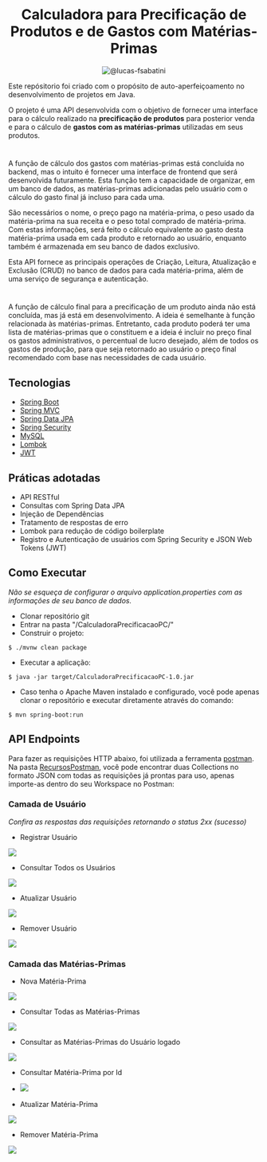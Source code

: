<h1 align="center">
  Calculadora para Precificação de Produtos e de Gastos com Matérias-Primas
</h1>

<p align="center">
 <img src="https://img.shields.io/static/v1?label=LinkedIn&message=@lucas-frsabatini&color=0e76a8&labelColor=000000" alt="@lucas-fsabatini"/>
</p>

Este repósitorio foi criado com o propósito de auto-aperfeiçoamento no desenvolvimento de projetos em Java.

O projeto é uma API desenvolvida com o objetivo de fornecer uma interface para o cálculo realizado na **precificação de produtos** para posterior venda e para o cálculo de **gastos com as matérias-primas** utilizadas em seus produtos.
#
A função de cálculo dos gastos com matérias-primas está concluída no backend, mas o intuito é fornecer uma interface de frontend que será desenvolvida futuramente. Esta função tem a capacidade de organizar, em um banco de dados, as matérias-primas adicionadas pelo usuário com o cálculo do gasto final já incluso para cada uma.

São necessários o nome, o preço pago na matéria-prima, o peso usado da matéria-prima na sua receita e o peso total comprado de matéria-prima. Com estas informações, será feito o cálculo equivalente ao gasto desta matéria-prima usada em cada produto e retornado ao usuário, enquanto também é armazenada em seu banco de dados exclusivo.

Esta API fornece as principais operações de Criação, Leitura, Atualização e Exclusão (CRUD) no banco de dados para cada matéria-prima, além de uma serviço de segurança e autenticação.
#
A função de cálculo final para a precificação de um produto ainda não está concluída, mas já está em desenvolvimento. A ideia é semelhante à função relacionada às matérias-primas. Entretanto, cada produto poderá ter uma lista de matérias-primas que o constituem e a ideia é incluir no preço final os gastos administrativos, o percentual de lucro desejado, além de todos os gastos de produção, para que seja retornado ao usuário o preço final recomendado com base nas necessidades de cada usuário.

## Tecnologias
 
- [Spring Boot](https://spring.io/projects/spring-boot)
- [Spring MVC](https://docs.spring.io/spring-framework/reference/web/webmvc.html)
- [Spring Data JPA](https://spring.io/projects/spring-data-jpa)
- [Spring Security](https://spring.io/projects/spring-security)
- [MySQL](https://dev.mysql.com/downloads/)
- [Lombok](https://projectlombok.org/)
- [JWT](https://jwt.io/introduction)

## Práticas adotadas

- API RESTful
- Consultas com Spring Data JPA
- Injeção de Dependências
- Tratamento de respostas de erro
- Lombok para redução de código boilerplate
- Registro e Autenticação de usuários com Spring Security e JSON Web Tokens (JWT)

## Como Executar

*Não se esqueça de configurar o arquivo application.properties com as informações de seu banco de dados.*

- Clonar repositório git
- Entrar na pasta "/CalculadoraPrecificacaoPC/"
- Construir o projeto:
```
$ ./mvnw clean package
```
- Executar a aplicação:
```
$ java -jar target/CalculadoraPrecificacaoPC-1.0.jar
```

- Caso tenha o Apache Maven instalado e configurado, você pode apenas clonar o repositório e executar diretamente através do comando:

```
$ mvn spring-boot:run
```

## API Endpoints

Para fazer as requisições HTTP abaixo, foi utilizada a ferramenta [postman](https://www.postman.com/). Na pasta [RecursosPostman](https://github.com/LucasSabatini/CalculadoraParaPrecificacao/tree/master/RecursosPostman), você pode encontrar duas Collections no formato JSON com todas as requisições já prontas para uso, apenas importe-as dentro do seu Workspace no Postman:

### Camada de Usuário

*Confira as respostas das requisições retornando o status 2xx (sucesso)*

- Registrar Usuário

<img src="https://github.com/LucasSabatini/CalculadoraParaPrecificacao/blob/master/RecursosPostman/RegisterUser.png">

- Consultar Todos os Usuários

<img src="https://github.com/LucasSabatini/CalculadoraParaPrecificacao/blob/master/RecursosPostman/GetAllUsers.png">

- Atualizar Usuário

<img src="https://github.com/LucasSabatini/CalculadoraParaPrecificacao/blob/master/RecursosPostman/UpdateUser.png">

- Remover Usuário

<img src="https://github.com/LucasSabatini/CalculadoraParaPrecificacao/blob/master/RecursosPostman/DeleteUser.png">

### Camada das Matérias-Primas

- Nova Matéria-Prima

<img src="https://github.com/LucasSabatini/CalculadoraParaPrecificacao/blob/master/RecursosPostman/AddRawMaterial.png">

- Consultar Todas as Matérias-Primas

<img src="https://github.com/LucasSabatini/CalculadoraParaPrecificacao/blob/master/RecursosPostman/GetAllRawMaterials.png">

- Consultar as Matérias-Primas do Usuário logado

<img src="https://github.com/LucasSabatini/CalculadoraParaPrecificacao/blob/master/RecursosPostman/GetAllRawMaterialsOfUser.png">

- Consultar Matéria-Prima por Id

- <img src="https://github.com/LucasSabatini/CalculadoraParaPrecificacao/blob/master/RecursosPostman/GetRawMaterialById.png">

- Atualizar Matéria-Prima

<img src="https://github.com/LucasSabatini/CalculadoraParaPrecificacao/blob/master/RecursosPostman/UpdateRawMaterial.png">

- Remover Matéria-Prima

<img src="https://github.com/LucasSabatini/CalculadoraParaPrecificacao/blob/master/RecursosPostman/DeleteRawMaterial.png">
